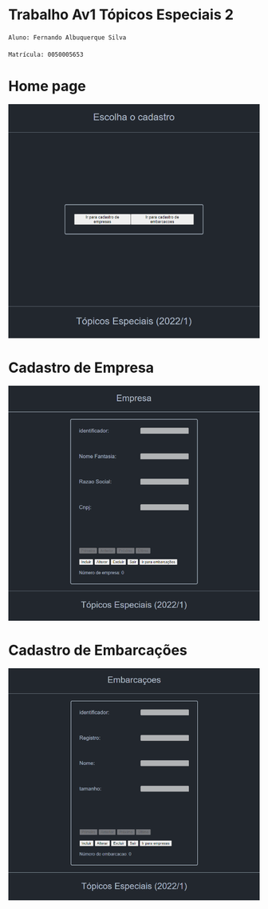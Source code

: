 # Trabalho Av1 Tópicos Especiais 2

`Aluno: Fernando Albuquerque Silva` <br><br>
`Matrícula: 0050005653`

# Home page
<p align="center">
  <img src="./mockup/homePage.png">
</p>

# Cadastro de Empresa
<p align="center">
  <img src="./mockup/cadastroEmpresa.png">
</p>

# Cadastro de Embarcações
<p align="center">
  <img src="./mockup/cadastroEmbacacao.png">
</p>